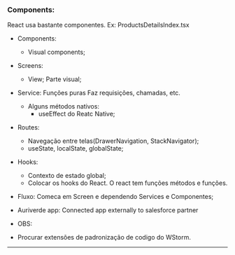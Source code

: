 ### Components:
React usa bastante componentes. Ex: ProductsDetailsIndex.tsx

- Components:
    - Visual components;

- Screens:
    - View; Parte visual;
- Service:
Funções puras Faz requisições, chamadas, etc.
    - Alguns métodos nativos: 
        - useEffect do Reatc Native;
- Routes:
    - Navegação entre telas(DrawerNavigation, StackNavigator);
    - useState, localState, globalState;

- Hooks:
    - Contexto de estado global;
    - Colocar os hooks do React. O react tem funções métodos e funções.

 - Fluxo: Comeca em Screen e dependendo Services e Componentes;

 - Auriverde app: Connected app externally to salesforce partner

- OBS:
- Procurar extensões de padronização de codigo do WStorm.

--- 



